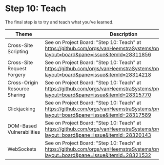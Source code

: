 # Step 10: Teach

The final step is to try and teach what you've learned.

| Theme | Description |
| --- | --- |
| Cross-Site Scripting | See on Project Board: "Step 10: Teach" at https://github.com/orgs/vanHeemstraSystems/projects/28/views/1?layout=board&pane=issue&itemId=28311856 |
| Cross-Site Request Forgery | See on Project Board: "Step 10: Teach" at https://github.com/orgs/vanHeemstraSystems/projects/29/views/1?layout=board&pane=issue&itemId=28314218 |
| Cross-Origin Resource Sharing | See on Project Board: "Step 10: Teach" at https://github.com/orgs/vanHeemstraSystems/projects/30/views/1?layout=board&pane=issue&itemId=28315770 |
| Clickjacking | See on Project Board: "Step 10: Teach" at https://github.com/orgs/vanHeemstraSystems/projects/31/views/1?layout=board&pane=issue&itemId=28317589 |
| DOM-Based Vulnerabilities | See on Project Board: "Step 10: Teach" at https://github.com/orgs/vanHeemstraSystems/projects/32/views/1?layout=board&pane=issue&itemId=28320143 |
| WebSockets | See on Project Board: "Step 10: Teach" at https://github.com/orgs/vanHeemstraSystems/projects/33/views/1?layout=board&pane=issue&itemId=28321532 |
